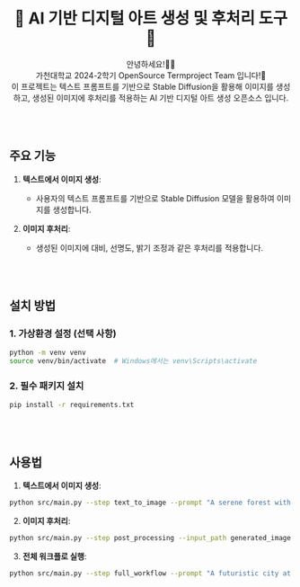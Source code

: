 <h1 align="center">🌟 AI 기반 디지털 아트 생성 및 후처리 도구 🌟</h1>

<p align="center">안녕하세요!🙇‍♂️<br/>가천대학교 2024-2학기 OpenSource Termproject Team 입니다!👋<br/>이 프로젝트는 텍스트 프롬프트를 기반으로 Stable Diffusion을 활용해 이미지를 생성하고, 생성된 이미지에 후처리를 적용하는 AI 기반 디지털 아트 생성 오픈소스 입니다.</p>

<br/><br/>
## 주요 기능

1. **텍스트에서 이미지 생성**:
   - 사용자의 텍스트 프롬프트를 기반으로 Stable Diffusion 모델을 활용하여 이미지를 생성합니다.

2. **이미지 후처리**:
   - 생성된 이미지에 대비, 선명도, 밝기 조정과 같은 후처리를 적용합니다.

<br/><br/>

## 설치 방법

### 1. 가상환경 설정 (선택 사항)
```bash
python -m venv venv
source venv/bin/activate  # Windows에서는 venv\Scripts\activate
```

### 2. 필수 패키지 설치
```bash
pip install -r requirements.txt
```
<br/>

<br/>

## 사용법

1. **텍스트에서 이미지 생성**:
```bash
python src/main.py --step text_to_image --prompt "A serene forest with sunlight filtering through the trees" --output_path generated_image.png
```
2. **이미지 후처리**:
```bash
python src/main.py --step post_processing --input_path generated_image.png --enhance_type contrast --enhance_factor 1.5 --output_path enhanced_image.png
```
3. **전체 워크플로 실행**:
```bash
python src/main.py --step full_workflow --prompt "A futuristic city at night" --output_path final_image.png
```

